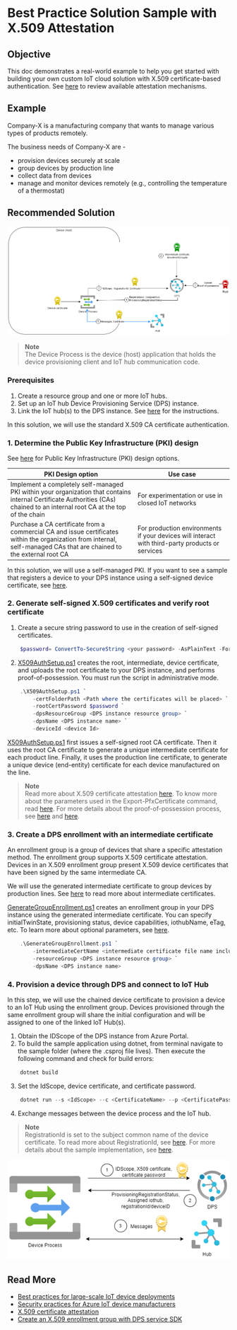 # Best Practice Solution Sample with X.509 Attestation

## Objective

This doc demonstrates a real-world example to help you get started with building your own custom IoT cloud solution with X.509 certificate-based authentication. See [here](https://learn.microsoft.com/en-us/azure/iot-dps/concepts-service#attestation-mechanism) to review available attestation mechanisms.

## Example

Company-X is a manufacturing company that wants to manage various types of products remotely.

The business needs of Company-X are -

- provision devices securely at scale
- group devices by production line
- collect data from devices
- manage and monitor devices remotely (e.g., controlling the temperature of a thermostat)

## Recommended Solution

![solution](media/auth_flow_diagram.png)
> **Note**\
> The Device Process is the device (host) application that holds the device provisioning client and IoT hub communication code.

### Prerequisites

1. Create a resource group and one or more IoT hubs.
2. Set up an IoT hub Device Provisioning Service (DPS) instance.
3. Link the IoT hub(s) to the DPS instance.
See [here](https://learn.microsoft.com/en-us/azure/iot-dps/quick-setup-auto-provision) for the instructions.

In this solution, we will use the standard X.509 CA certificate authentication.

### 1. Determine the Public Key Infrastructure (PKI) design

See [here](https://learn.microsoft.com/en-us/previous-versions/windows/it-pro/windows-server-2012-R2-and-2012/dn786436(v=ws.11)) for Public Key Infrastructure (PKI) design options.

| PKI Design option  |  Use case |
| ----------- | ------------|
| Implement a completely self-managed PKI within your organization that contains internal Certificate Authorities (CAs) chained to an internal root CA at the top of the chain | For experimentation or use in closed IoT networks
| Purchase a CA certificate from a commercial CA and issue certificates within the organization from internal, self-managed CAs that are chained to the external root CA | For production environments if your devices will interact with third-party products or services |

In this solution, we will use a self-managed PKI. If you want to see a sample that registers a device to your DPS instance using a self-signed device certificate, see [here](https://github.com/Azure/azure-iot-sdk-csharp/tree/main/provisioning/device/samples/Getting%20Started/X509Sample).

### 2. Generate self-signed X.509 certificates and verify root certificate

1. Create a secure string password to use in the creation of self-signed certificates.

```powershell
    $password= ConvertTo-SecureString <your password> -AsPlainText -Force
```

2. [X509AuthSetup.ps1](https://github.com/Azure/azure-iot-sdk-csharp/tree/main/provisioning/device/samples/solutions/BestPracticeSampleX509/X509AuthSetup.ps1) creates the root, intermediate, device certificate, and uploads the root certificate to your DPS instance, and performs proof-of-possession. You must run the script in administrative mode.

```powershell
    .\X509AuthSetup.ps1 `
        -certFolderPath <Path where the certificates will be placed> `
        -rootCertPassword $password `
        -dpsResourceGroup <DPS instance resource group> `
        -dpsName <DPS instance name> `
        -deviceId <device Id>
```

[X509AuthSetup.ps1](https://github.com/Azure/azure-iot-sdk-csharp/tree/main/provisioning/device/samples/solutions/BestPracticeSampleX509/X509AuthSetup.ps1)  first issues a self-signed root CA certificate. Then it uses the root CA certificate to generate a unique intermediate certificate for each product line. Finally, it uses the production line certificate, to generate a unique device (end-entity) certificate for each device manufactured on the line.

> **Note**\
> Read more about X.509 certificate attestation [here](https://learn.microsoft.com/en-us/azure/iot-dps/concepts-x509-attestation).
> To know more about the parameters used in the Export-PfxCertificate command, read [here](https://learn.microsoft.com/en-us/powershell/module/pki/export-pfxcertificate?view=windowsserver2022-ps#-password).
> For more details about the proof-of-possession process, see [here](https://learn.microsoft.com/en-us/azure/iot-hub/iot-hub-x509ca-concept#proof-of-possession) and [here](https://learn.microsoft.com/en-us/azure/iot-dps/how-to-verify-certificates).

### 3. Create a DPS enrollment with an intermediate certificate

An enrollment group is a group of devices that share a specific attestation method. The enrollment group supports X.509 certificate attestation. Devices in an X.509 enrollment group present X.509 device certificates that have been signed by the same intermediate CA.

We will use the generated intermediate certificate to group devices by production lines. See [here](https://learn.microsoft.com/en-us/azure/iot-dps/concepts-x509-attestation#why-are-intermediate-certs-useful) to read more about intermediate certificates.

[GenerateGroupEnrollment.ps1](https://github.com/Azure/azure-iot-sdk-csharp/tree/main/provisioning/device/samples/solutions/BestPracticeSampleX509/GenerateGroupEnrollment.ps1) creates an enrollment group in your DPS instance using the generated intermediate certificate.
You can specify initialTwinState, provisioning status, device capabilities, iothubName, eTag, etc. To learn more about optional parameters, see [here](https://learn.microsoft.com/en-us/cli/azure/iot/dps/enrollment-group?view=azure-cli-latest#az-iot-dps-enrollment-group-create).

```powershell
    .\GenerateGroupEnrollment.ps1 `
        -intermediateCertName <intermediate certificate file name including the path> `
        -resourceGroup <DPS instance resource group> `
        -dpsName <DPS instance name>
```

### 4. Provision a device through DPS and connect to IoT Hub

In this step, we will use the chained device certificate to provision a device to an IoT Hub using the enrollment group. Devices provisioned through the same enrollment group will share the initial configuration and will be assigned to one of the linked IoT Hub(s).

1. Obtain the IDScope of the DPS instance from Azure Portal.
2. To build the sample application using dotnet, from terminal navigate to the sample folder (where the .csproj file lives). Then execute the following command and check for build errors:

```powershell
    dotnet build
```

3. Set the IdScope, device certificate, and certificate password.

```powershell
    dotnet run --s <IdScope> --c <CertificateName> --p <CertificatePassword>
```

4. Exchange messages between the device process and the IoT hub.

> **Note**\
> RegistrationId is set to the subject common name of the device certificate. To read more about RegistrationId, see [here](https://learn.microsoft.com/en-us/azure/iot-dps/concepts-service#registration-id).
> For more details about the sample implementation, see [here](https://github.com/Azure/azure-iot-sdk-csharp/tree/main/iothub/device/samples/how%20to%20guides/DeviceReconnectionSample).

![x509-bootsequence](media/bootsequence.png)

## Read More

- [Best practices for large-scale IoT device deployments](https://learn.microsoft.com/en-us/azure/iot-dps/concepts-deploy-at-scale)
- [Security practices for Azure IoT device manufacturers](https://learn.microsoft.com/en-us/azure/iot-dps/concepts-device-oem-security-practices#where-certificates-are-stored)
- [X.509 certificate attestation](https://learn.microsoft.com/en-us/azure/iot-dps/concepts-x509-attestation)
- [Create an X.509 enrollment group with DPS service SDK](https://learn.microsoft.com/en-us/azure/iot-dps/quick-enroll-device-x509?pivots=programming-language-csharp)
